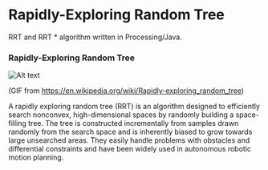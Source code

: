 # Rapidly-Exploring Random Tree 

RRT and RRT * algorithm written in Processing/Java.

### Rapidly-Exploring Random Tree
![Alt text](https://cloud.githubusercontent.com/assets/10769110/26603698/adf2a14e-453c-11e7-9ef0-b2473d852a43.gif)

(GIF from https://en.wikipedia.org/wiki/Rapidly-exploring_random_tree)

A rapidly exploring random tree (RRT) is an algorithm designed to efficiently search nonconvex, high-dimensional spaces by randomly building a space-filling tree. The tree is constructed incrementally from samples drawn randomly from the search space and is inherently biased to grow towards large unsearched areas. They easily handle problems with obstacles and differential constraints and have been widely used in autonomous robotic motion planning.
